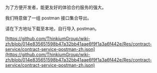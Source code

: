 为了方便开发者，能更友好的体验合约服务的强大。

我们特意做了一组 postman 接口集合导出。

请在下方地址下载至本地，自行导入 postman。



[https://github.com/ThinkiumGroup/wiki-zh/blob/014e835651598b47a32bb41aae6f9f1a3a6f442e/Res/contract-service/contract-service-postman-zh.json](https://github.com/ThinkiumGroup/wiki-zh/blob/014e835651598b47a32bb41aae6f9f1a3a6f442e/Res/contract-service/contract-service-postman-zh.json)

